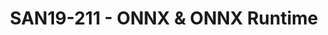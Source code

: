 ---
categories:
- san19
description: Microsoft and a community of partners created ONNX as an open standard
  for representing machine learning models. Models from many frameworks including
  TensorFlow, PyTorch, SciKit-Learn, Keras, Chainer, MXNet, and MATLAB can be exported
  or converted to the standard ONNX format. Once the models are in the ONNX format,
  they can be run on a variety of platforms and devices.<br /> <br /> ONNX Runtime
  is a high-performance inference engine for deploying ONNX models to production.
  Its optimized for both cloud and edge and works on Linux, Windows, and Mac. Written
  in C++, it also has C, Python, and C# APIs. ONNX Runtime provides support for all
  of the ONNX-ML specification and also integrates with accelerators on different
  hardware such as TensorRT on NVidia GPUs.<br /> <br /> The ONNX Runtime is used
  in high scale Microsoft services such as Bing, Office, and Cognitive Services. Performance
  gains are dependent on a number of factors but these Microsoft services have seen
  an average 2x performance gain on CPU. ONNX Runtime is also used as part of Windows
  ML on hundreds of millions of devices. You can use the runtime with Azure Machine
  Learning services. By using ONNX Runtime, you can benefit from the extensive production-grade
  optimizations, testing, and ongoing improvements.
image:
  featured: 'true'
  path: /assets/images/featured-images/san19/SAN19-211.png
session_attendee_num: '5'
session_id: SAN19-211
session_room: Sunset 3 (Session 3)
session_slot:
  end_time: '2019-09-24 11:55:00'
  start_time: '2019-09-24 11:30:00'
session_speakers:
- speaker_bio: Weixing Zhang is a Senior Software Engineer working in AI Framework
    Architecture team at Microsoft. His focus is optimization of AI framework, code
    generation and training in ONNX Runtime.
  speaker_company: ''
  speaker_image: /assets/images/speakers/san19/weixing-zhang.jpg
  speaker_location: ''
  speaker_name: Weixing Zhang
  speaker_position: Microsoft, Senior Software Engineer
  speaker_username: weixing.zhang
session_track: Machine Learning/AI
tag: session
tags:
- Tools
- ' Linux Kernel'
- ' Training'
title: SAN19-211 - ONNX & ONNX Runtime
---
